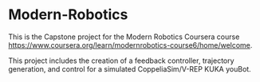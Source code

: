 # Modern-Robotics
This is the Capstone project for the Modern Robotics Coursera course https://www.coursera.org/learn/modernrobotics-course6/home/welcome.

This project includes the creation of a feedback controller, trajectory generation, and control for a simulated CoppeliaSim/V-REP KUKA youBot.
